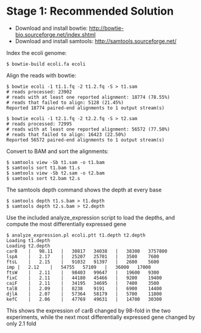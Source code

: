 Stage 1: Recommended Solution
=============================

+ Download and install bowtie: http://bowtie-bio.sourceforge.net/index.shtml
+ Download and install samtools: http://samtools.sourceforge.net/

Index the ecoli genome:

```
$ bowtie-build ecoli.fa ecoli
```

Align the reads with bowtie:

```
$ bowtie ecoli -1 t1.1.fq -2 t1.2.fq -S > t1.sam
# reads processed: 23902
# reads with at least one reported alignment: 18774 (78.55%)
# reads that failed to align: 5128 (21.45%)
Reported 18774 paired-end alignments to 1 output stream(s)

$ bowtie ecoli -1 t2.1.fq -2 t2.2.fq -S > t2.sam
# reads processed: 72995
# reads with at least one reported alignment: 56572 (77.50%)
# reads that failed to align: 16423 (22.50%)
Reported 56572 paired-end alignments to 1 output stream(s)
```

Convert to BAM and sort the alignments:
```
$ samtools view -Sb t1.sam -o t1.bam
$ samtools sort t1.bam t1.s
$ samtools view -Sb t2.sam -o t2.bam
$ samtools sort t2.bam t2.s
```

The samtools depth command shows the depth at every base
```
$ samtools depth t1.s.bam > t1.depth
$ samtools depth t2.s.bam > t2.depth
```

Use the included analyze_expression script to load the depths, and compute the most
differentially expressed gene

```
$ analyze_expression.pl ecoli.ptt t1.depth t2.depth
Loading t1.depth
Loading t2.depth
carB	|	98.11	|	30817	34038	|	38300	3757800
lspA	|	2.17	|	25207	25701	|	3500	7600
ftsL	|	2.15	|	91032	91397	|	2600	5600
imp	|	2.12	|	54755	57109	|	36000	17000
ftsW	|	2.11	|	98403	99647	|	19600	9300
fixC	|	2.11	|	44180	45466	|	9200	19400
caiF	|	2.11	|	34195	34695	|	7400	3500
talB	|	2.09	|	8238	9191	|	6900	14400
djlA	|	2.07	|	57364	58179	|	5700	11800
kefC	|	2.06	|	47769	49631	|	14700	30300
```

This shows the expression of carB changed by 98-fold in the two experiments, while the next
most differentially expressed gene changed by only 2.1 fold


